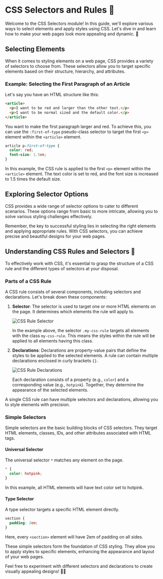 
# CSS Selectors and Rules 🎨

Welcome to the CSS Selectors module! In this guide, we'll explore various ways to select elements and apply styles using CSS. Let's dive in and learn how to make your web pages look more appealing and dynamic. 🌟

## Selecting Elements

When it comes to styling elements on a web page, CSS provides a variety of selectors to choose from. These selectors allow you to target specific elements based on their structure, hierarchy, and attributes.

### Example: Selecting the First Paragraph of an Article

Let's say you have an HTML structure like this:

```html
<article>
  <p>I want to be red and larger than the other text.</p>
  <p>I want to be normal sized and the default color.</p>
</article>
```

You want to make the first paragraph larger and red. To achieve this, you can use the `:first-of-type` pseudo-class selector to target the first `<p>` element within the `<article>` element.

```css
article p:first-of-type {
  color: red;
  font-size: 1.5em;
}
```

In this example, the CSS rule is applied to the first `<p>` element within the `<article>` element. The text color is set to red, and the font size is increased to 1.5 times the default size.

## Exploring Selector Options

CSS provides a wide range of selector options to cater to different scenarios. These options range from basic to more intricate, allowing you to solve various styling challenges effectively.

Remember, the key to successful styling lies in selecting the right elements and applying appropriate rules. With CSS selectors, you can achieve precise and beautiful designs for your web pages.

## Understanding CSS Rules and Selectors 🎯

To effectively work with CSS, it's essential to grasp the structure of a CSS rule and the different types of selectors at your disposal.

### Parts of a CSS Rule

A CSS rule consists of several components, including selectors and declarations. Let's break down these components:

1. **Selector**: The selector is used to target one or more HTML elements on the page. It determines which elements the rule will apply to.

   ![CSS Rule Selector](images/selector-example.png)
   
   In the example above, the selector `.my-css-rule` targets all elements with the class `my-css-rule`. This means the styles within the rule will be applied to all elements having this class.

2. **Declarations**: Declarations are property-value pairs that define the styles to be applied to the selected elements. A rule can contain multiple declarations enclosed in curly brackets `{}`.

   ![CSS Rule Declarations](images/declarations-example.png)

   Each declaration consists of a property (e.g., `color`) and a corresponding value (e.g., `hotpink`). Together, they determine the appearance of the selected elements.

A single CSS rule can have multiple selectors and declarations, allowing you to style elements with precision.

### Simple Selectors

Simple selectors are the basic building blocks of CSS selectors. They target HTML elements, classes, IDs, and other attributes associated with HTML tags.

#### Universal Selector

The universal selector `*` matches any element on the page.

```css
* {
  color: hotpink;
}
```

In this example, all HTML elements will have text color set to hotpink.

#### Type Selector

A type selector targets a specific HTML element directly.

```css
section {
  padding: 2em;
}
```

Here, every `<section>` element will have 2em of padding on all sides.

These simple selectors form the foundation of CSS styling. They allow you to apply styles to specific elements, enhancing the appearance and layout of your web pages.

Feel free to experiment with different selectors and declarations to create visually appealing designs! 🎨🚀
